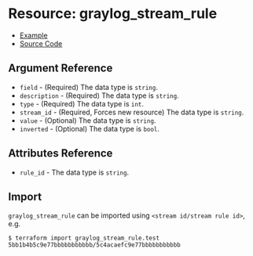 # Resource: graylog_stream_rule

* [Example](https://github.com/hen2001/terraform-provider-graylog/blob/master/examples/v0.12/stream_rule.tf)
* [Source Code](https://github.com/hen2001/terraform-provider-graylog/blob/master/graylog/resource/stream/rule/resource.go)

## Argument Reference

* `field` - (Required) The data type is `string`.
* `description` - (Required) The data type is `string`.
* `type` - (Required) The data type is `int`.
* `stream_id` - (Required, Forces new resource) The data type is `string`.
* `value` - (Optional) The data type is `string`.
* `inverted` - (Optional) The data type is `bool`.

## Attributes Reference

* `rule_id` - The data type is `string`.

## Import

`graylog_stream_rule` can be imported using `<stream id/stream rule id>`, e.g.

```console
$ terraform import graylog_stream_rule.test 5bb1b4b5c9e77bbbbbbbbbbb/5c4acaefc9e77bbbbbbbbbbb
```
